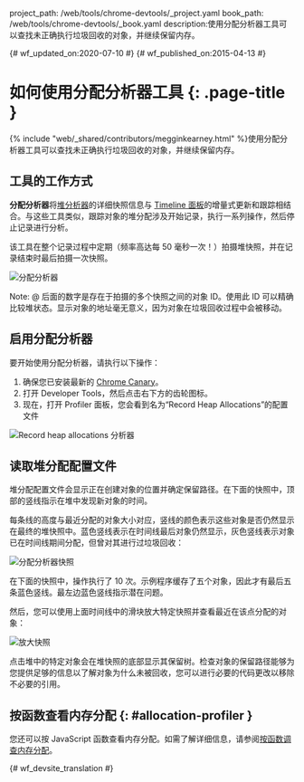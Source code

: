 project_path: /web/tools/chrome-devtools/_project.yaml
book_path: /web/tools/chrome-devtools/_book.yaml
description:使用分配分析器工具可以查找未正确执行垃圾回收的对象，并继续保留内存。

{# wf_updated_on:2020-07-10 #}
{# wf_published_on:2015-04-13 #}

# 如何使用分配分析器工具 {: .page-title }

{% include "web/_shared/contributors/megginkearney.html" %}使用分配分析器工具可以查找未正确执行垃圾回收的对象，并继续保留内存。



## 工具的工作方式

**分配分析器**将[堆分析器](/web/tools/chrome-devtools/profile/memory-problems/heap-snapshots)的详细快照信息与 [Timeline 面板](/web/tools/chrome-devtools/profile/evaluate-performance/timeline-tool)的增量式更新和跟踪相结合。与这些工具类似，跟踪对象的堆分配涉及开始记录，执行一系列操作，然后停止记录进行分析。






该工具在整个记录过程中定期（频率高达每 50 毫秒一次！）拍摄堆快照，并在记录结束时最后拍摄一次快照。

![分配分析器](imgs/object-tracker.png)

Note: @ 后面的数字是存在于拍摄的多个快照之间的对象 ID。使用此 ID 可以精确比较堆状态。显示对象的地址毫无意义，因为对象在垃圾回收过程中会被移动。

## 启用分配分析器

要开始使用分配分析器，请执行以下操作：

1. 确保您已安装最新的 [Chrome Canary](https://www.google.com/intl/en/chrome/browser/canary.html)。
2. 打开 Developer Tools，然后点击右下方的齿轮图标。
3. 现在，打开 Profiler 面板，您会看到名为“Record Heap Allocations”的配置文件

![Record heap allocations 分析器](imgs/record-heap.png)

## 读取堆分配配置文件

堆分配配置文件会显示正在创建对象的位置并确定保留路径。在下面的快照中，顶部的竖线指示在堆中发现新对象的时间。


每条线的高度与最近分配的对象大小对应，竖线的颜色表示这些对象是否仍然显示在最终的堆快照中。蓝色竖线表示在时间线最后对象仍然显示，灰色竖线表示对象已在时间线期间分配，但曾对其进行过垃圾回收：





![分配分析器快照](imgs/collected.png)

在下面的快照中，操作执行了 10 次。示例程序缓存了五个对象，因此才有最后五条蓝色竖线。最左边蓝色竖线指示潜在问题。



然后，您可以使用上面时间线中的滑块放大特定快照并查看最近在该点分配的对象：


![放大快照](imgs/sliders.png)

点击堆中的特定对象会在堆快照的底部显示其保留树。检查对象的保留路径能够为您提供足够的信息以了解对象为什么未被回收，您可以进行必要的代码更改以移除不必要的引用。

## 按函数查看内存分配 {: #allocation-profiler }

您还可以按 JavaScript 函数查看内存分配。如需了解详细信息，请参阅[按函数调查内存分配](index#allocation-profile)。




{# wf_devsite_translation #}
